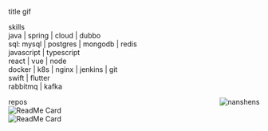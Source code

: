 title gif
  
skills   
java | spring | cloud | dubbo   
sql: mysql | postgres | mongodb | redis   
javascript | typescript    
react | vue | node   
docker | k8s | nginx | jenkins | git   
swift | flutter   
rabbitmq | kafka    
   
<img align="right" src="https://github-readme-stats.vercel.app/api?username=nanshens&show_icons=true" alt="nanshens" />   
      
repos   
![ReadMe Card](https://github-readme-stats.vercel.app/api/pin/?username=nanshens&repo=springbootdemo)   
![ReadMe Card](https://github-readme-stats.vercel.app/api/pin/?username=nanshens&repo=jpa-starter)   

